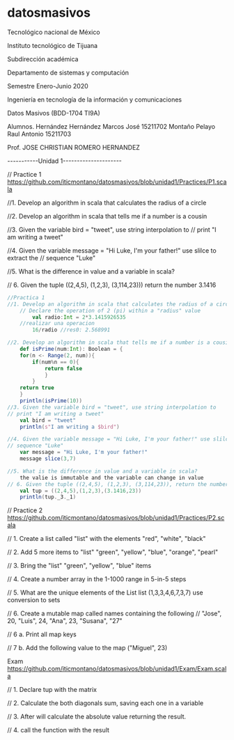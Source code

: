 # datosmasivos
Tecnológico nacional de México
 
Instituto tecnológico de Tijuana

Subdirección académica

Departamento de sistemas y computación

Semestre	Enero-Junio 2020

Ingeniería en tecnología de la información y comunicaciones

Datos Masivos (BDD-1704 TI9A) 

Alumnos. Hernández Hernández Marcos José 15211702
         Montaño Pelayo Raul Antonio 15211703

Prof. JOSE CHRISTIAN ROMERO HERNANDEZ	

-----------Unidad 1---------------------

// Practice 1 https://github.com/iticmontano/datosmasivos/blob/unidad1/Practices/P1.scala

//1. Develop an algorithm in scala that calculates the radius of a circle

//2. Develop an algorithm in scala that tells me if a number is a cousin

//3. Given the variable bird = "tweet", use string interpolation to
// print "I am writing a tweet"

//4. Given the variable message = "Hi Luke, I'm your father!" use slilce to extract the
// sequence "Luke"

//5. What is the difference in value and a variable in scala?

// 6. Given the tuple ((2,4,5), (1,2,3), (3,114,23))) return the number 3.1416


````scala
//Practica 1
//1. Develop an algorithm in scala that calculates the radius of a circle
    // Declare the operation of 2 (pi) within a "radius" value
        val radio:Int = 2*3.1415926535
    //realizar una operacion
        16/radio //res0: 2.568991

//2. Develop an algorithm in scala that tells me if a number is a cousin
    def isPrime(num:Int): Boolean = {
    for(n <- Range(2, num)){
        if(num%n == 0){
            return false
            }
        }
    return true
    }
    println(isPrime(10))
//3. Given the variable bird = "tweet", use string interpolation to
// print "I am writing a tweet"
    val bird = "tweet"
    println(s"I am writing a $bird")

//4. Given the variable message = "Hi Luke, I'm your father!" use slilce to extract the
// sequence "Luke"
    var message = "Hi Luke, I'm your father!"
    message slice(3,7)

//5. What is the difference in value and a variable in scala?
    the valie is immutable and the variable can change in value
// 6. Given the tuple ((2,4,5), (1,2,3), (3,114,23)), return the number 3.1416
    val tup = ((2,4,5),(1,2,3),(3.1416,23))
    println(tup._3._1)

````


// Practice 2 https://github.com/iticmontano/datosmasivos/blob/unidad1/Practices/P2.scala

// 1. Create a list called "list" with the elements "red", "white", "black"

// 2. Add 5 more items to "list" "green", "yellow", "blue", "orange", "pearl"

// 3. Bring the "list" "green", "yellow", "blue" items

// 4. Create a number array in the 1-1000 range in 5-in-5 steps

// 5. What are the unique elements of the List list (1,3,3,4,6,7,3,7) use conversion to sets

// 6. Create a mutable map called names containing the following
// "Jose", 20, "Luis", 24, "Ana", 23, "Susana", "27"

// 6 a. Print all map keys

// 7 b. Add the following value to the map ("Miguel", 23)


Exam https://github.com/iticmontano/datosmasivos/blob/unidad1/Exam/Exam.scala

// 1. Declare tup with the matrix

// 2. Calculate the both diagonals sum, saving each one in a variable

// 3. After will calculate the absolute value returning the result.

// 4. call the function with the result

